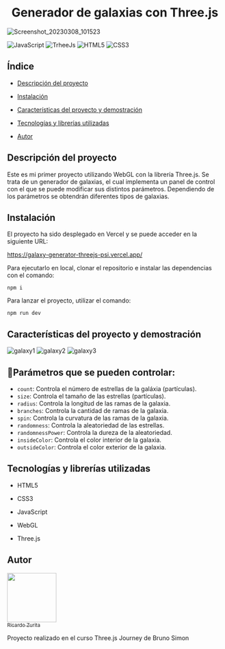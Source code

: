<h1 align="center">Generador de galaxias con Three.js</h1>

![Screenshot_20230308_101523](https://user-images.githubusercontent.com/84975927/223684151-8ed253df-6051-4301-b664-b3726641a54c.png)


![JavaScript](https://img.shields.io/badge/JavaScript-20232A?style=for-the-badge&logo=javascript&logoColor=F0DB4F)
![TrheeJs](https://img.shields.io/badge/Threejs-20232A?style=for-the-badge&logo=trianglel&logoColor=F0DB4F)
![HTML5](https://img.shields.io/badge/html5-20232A?style=for-the-badge&logo=html5&logoColor=f06529)
![CSS3](https://img.shields.io/badge/css3-20232A?style=for-the-badge&logo=css3&logoColor=2965f1)

## Índice

* [Descripción del proyecto](#descripción-del-proyecto)

* [Instalación](#instalación)

* [Características del proyecto y demostración](#características-del-proyecto-y-demostración)

* [Tecnologías y librerías utilizadas](#tecnologías-y-librerías-utilizadas)

* [Autor](#autor)

## Descripción del proyecto
Este es mi primer proyecto utilizando WebGL con la librería Three.js.
Se trata de un generador de galaxias, el cual implementa un panel de control con el que se puede modificar sus distintos parámetros. Dependiendo de los parámetros se obtendrán diferentes tipos de galaxias.

## Instalación
El proyecto ha sido desplegado en Vercel y se puede acceder en la siguiente URL:

https://galaxy-generator-threejs-psi.vercel.app/

Para ejecutarlo en local, clonar el repositorio e instalar las dependencias con el comando:
~~~
npm i
~~~

Para lanzar el proyecto, utilizar el comando:
~~~
npm run dev
~~~

## Características del proyecto y demostración
![galaxy1](https://user-images.githubusercontent.com/84975927/223682216-9b7a3188-1b7b-4052-9bbf-8e87e8f94146.gif)
![galaxy2](https://user-images.githubusercontent.com/84975927/223682407-20726331-7158-452d-9de3-42e6a8eb9268.gif)
![galaxy3](https://user-images.githubusercontent.com/84975927/223682448-800fc606-ad03-49f7-bc5e-7291ebd05da8.gif)


## :hammer:Parámetros que se pueden controlar:

- `count`: Controla el número de estrellas de la galáxia (partículas).
- `size`: Controla el tamaño de las estrellas (partículas).
- `radius`: Controla la longitud de las ramas de la galaxia.
- `branches`: Controla la cantidad de ramas de la galaxia.
- `spin`: Controla la curvatura de las ramas de la galaxia.
- `randomness`: Controla la aleatoriedad de las estrellas.
- `randomnessPower`: Controla la dureza de la aleatoriedad. 
- `insideColor`: Controla el color interior de la galaxia.
- `outsideColor`: Controla el color exterior de la galaxia.

## Tecnologías y librerías utilizadas

* HTML5

* CSS3

* JavaScript

* WebGL

* Three.js

## Autor
[<img src="https://avatars.githubusercontent.com/u/84975927?v=4" width=115><br><sub>Ricardo Zurita</sub>](https://github.com/ricardozuritadev)

Proyecto realizado en el curso Three.js Journey de Bruno Simon
